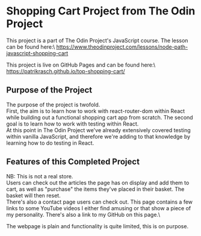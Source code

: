 # Shopping Cart Project from The Odin Project

This project is a part of The Odin Project's JavaScript course. The lesson can be found here:\ https://www.theodinproject.com/lessons/node-path-javascript-shopping-cart

This project is live on GitHub Pages and can be found here:\ https://patrikrasch.github.io/top-shopping-cart/

## Purpose of the Project

The purpose of the project is twofold.\
First, the aim is to learn how to work with react-router-dom within React while building out a functional shopping cart app from scratch. The second goal is to learn how to work with testing within React.\
At this point in The Odin Project we've already extensively covered testing within vanilla JavaScript, and therefore we're adding to that knowledge by learning how to do testing in React.

## Features of this Completed Project

NB: This is not a real store.\
Users can check out the articles the page has on display and add them to cart, as well as "purchase" the items they've placed in their basket. The basket will then reset.\
There's also a contact page users can check out. This page contains a few links to some YouTube videos I either find amusing or that show a piece of my personality. There's also a link to my GitHub on this page.\

The webpage is plain and functionality is quite limited, this is on purpose.
